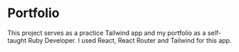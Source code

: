 # Portfolio

This project serves as a practice Tailwind app and my portfolio as a self-taught Ruby Developer. 
I used React, React Router and Tailwind for this app. 